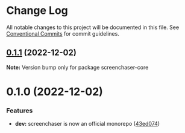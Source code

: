 # Change Log

All notable changes to this project will be documented in this file.
See [Conventional Commits](https://conventionalcommits.org) for commit guidelines.

## [0.1.1](https://github.com/xi72yow/stunning-octo-sniffle/compare/screenchaser-core@0.1.0...screenchaser-core@0.1.1) (2022-12-02)

**Note:** Version bump only for package screenchaser-core





# 0.1.0 (2022-12-02)


### Features

* **dev:** screenchaser is now an official monorepo ([43ed074](https://github.com/xi72yow/stunning-octo-sniffle/commit/43ed074422931ba1a4f9475341e7af7605a767cd))
